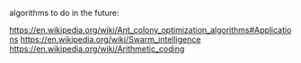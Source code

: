 algorithms to do in the future:

https://en.wikipedia.org/wiki/Ant_colony_optimization_algorithms#Applications
https://en.wikipedia.org/wiki/Swarm_intelligence
https://en.wikipedia.org/wiki/Arithmetic_coding
